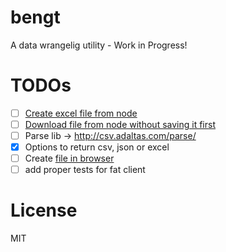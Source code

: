 # bengt
A data wrangelig utility - Work in Progress!

# TODOs
- [ ] [Create excel file from node](http://stackoverflow.com/questions/17450412/how-to-create-an-excel-file-with-nodejs)
- [ ] [Download file from node without saving it first](http://expressjs.com/en/api.html#res.attachment)
- [ ] Parse lib -> http://csv.adaltas.com/parse/
- [x] Options to return csv, json or excel
- [ ] Create [file in browser](http://stackoverflow.com/questions/3665115/create-a-file-in-memory-for-user-to-download-not-through-server)
- [ ] add proper tests for fat client

# License
MIT

